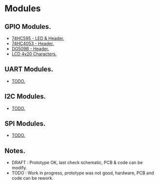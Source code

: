 # Modules

## GPIO Modules.

- [74HC595 - LED & Header.](https://github.com/tronixio/modules/blob/main/gpio/hc595.md)
- [74HC4053 - Header.](https://github.com/tronixio/modules/blob/main/gpio/hc4053.md)
- [DG509B - Header.](https://github.com/tronixio/modules/blob/main/gpio/dg509b.md)
- [LCD 4x20 Characters.](https://github.com/tronixio/modules/blob/main/gpio/lcd420.md)

## UART Modules.

- [TODO.](https://tronix.io)

## I2C Modules.

- [TODO.](https://tronix.io)

## SPI Modules.

- [TODO.](https://tronix.io)

## Notes.

- DRAFT : Prototype OK, last check schematic, PCB & code can be modify.
- TODO : Work in progress, prototype was not good, hardware, PCB and code can be rework.
